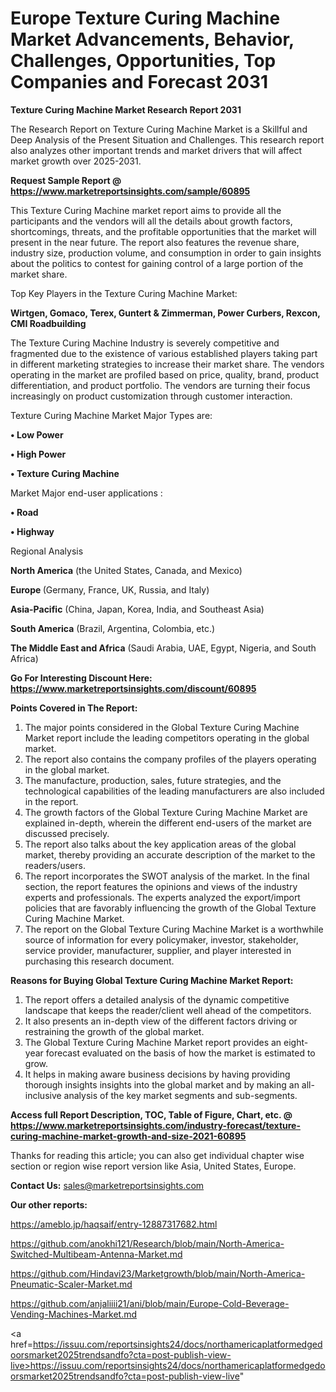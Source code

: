 # Europe Texture Curing Machine Market Advancements, Behavior, Challenges, Opportunities, Top Companies and Forecast 2031

<strong>Texture Curing Machine Market Research Report 2031</strong>

The Research Report on Texture Curing Machine Market is a Skillful and Deep Analysis of the Present Situation and Challenges. This research report also analyzes other important trends and market drivers that will affect market growth over 2025-2031.

<strong>Request Sample Report @ <a href=https://www.marketreportsinsights.com/sample/60895>https://www.marketreportsinsights.com/sample/60895</a></strong>

This Texture Curing Machine market report aims to provide all the participants and the vendors will all the details about growth factors, shortcomings, threats, and the profitable opportunities that the market will present in the near future. The report also features the revenue share, industry size, production volume, and consumption in order to gain insights about the politics to contest for gaining control of a large portion of the market share.

Top Key Players in the Texture Curing Machine Market:

<strong>Wirtgen, Gomaco, Terex, Guntert & Zimmerman, Power Curbers, Rexcon, CMI Roadbuilding</strong>

The Texture Curing Machine Industry is severely competitive and fragmented due to the existence of various established players taking part in different marketing strategies to increase their market share. The vendors operating in the market are profiled based on price, quality, brand, product differentiation, and product portfolio. The vendors are turning their focus increasingly on product customization through customer interaction.

Texture Curing Machine Market Major Types are:

<strong>• Low Power

• High Power

• Texture Curing Machine</strong>

Market Major end-user applications :

<strong>• Road

• Highway</strong>

Regional Analysis

</u><strong><b>North America</b></strong> (the United States, Canada, and Mexico)

<strong><b>Europe </b></strong>(Germany, France, UK, Russia, and Italy)

<strong><b>Asia-Pacific</b></strong> (China, Japan, Korea, India, and Southeast Asia)

<strong><b>South America</b></strong> (Brazil, Argentina, Colombia, etc.)

<strong><b>The Middle East and Africa</b></strong> (Saudi Arabia, UAE, Egypt, Nigeria, and South Africa)

<strong>Go For Interesting Discount Here: <a href=https://www.marketreportsinsights.com/discount/60895>https://www.marketreportsinsights.com/discount/60895</a></strong>

<strong>Points Covered in The Report:</strong>
<ol>
  <li>The major points considered in the Global Texture Curing Machine Market report include the leading competitors operating in the global market.</li>
  <li>The report also contains the company profiles of the players operating in the global market.</li>
  <li>The manufacture, production, sales, future strategies, and the technological capabilities of the leading manufacturers are also included in the report.</li>
  <li>The growth factors of the Global Texture Curing Machine Market are explained in-depth, wherein the different end-users of the market are discussed precisely.</li>
  <li>The report also talks about the key application areas of the global market, thereby providing an accurate description of the market to the readers/users.</li>
  <li>The report incorporates the SWOT analysis of the market. In the final section, the report features the opinions and views of the industry experts and professionals. The experts analyzed the export/import policies that are favorably influencing the growth of the Global Texture Curing Machine Market.</li>
  <li>The report on the Global Texture Curing Machine Market is a worthwhile source of information for every policymaker, investor, stakeholder, service provider, manufacturer, supplier, and player interested in purchasing this research document.</li>
</ol>
<strong>Reasons for Buying Global Texture Curing Machine Market Report:</strong>

<ol>
  <li>The report offers a detailed analysis of the dynamic competitive landscape that keeps the reader/client well ahead of the competitors.</li>
  <li>It also presents an in-depth view of the different factors driving or restraining the growth of the global market.</li>
  <li>The Global Texture Curing Machine Market report provides an eight-year forecast evaluated on the basis of how the market is estimated to grow.</li>
  <li>It helps in making aware business decisions by having providing thorough insights insights into the global market and by making an all-inclusive analysis of the key market segments and sub-segments.</li>
</ol>
<strong>Access full Report Description, TOC, Table of Figure, Chart, etc. @ <a href=https://www.marketreportsinsights.com/industry-forecast/texture-curing-machine-market-growth-and-size-2021-60895>https://www.marketreportsinsights.com/industry-forecast/texture-curing-machine-market-growth-and-size-2021-60895</a></strong>


Thanks for reading this article; you can also get individual chapter wise section or region wise report version like Asia, United States, Europe.

<strong>Contact Us:</strong>
sales@marketreportsinsights.com

<strong>Our other reports:</strong>

<a href=https://ameblo.jp/haqsaif/entry-12887317682.html>https://ameblo.jp/haqsaif/entry-12887317682.html</a>

<a href=https://github.com/anokhi121/Research/blob/main/North-America-Switched-Multibeam-Antenna-Market.md>https://github.com/anokhi121/Research/blob/main/North-America-Switched-Multibeam-Antenna-Market.md</a>

<a href=https://github.com/Hindavi23/Marketgrowth/blob/main/North-America-Pneumatic-Scaler-Market.md>https://github.com/Hindavi23/Marketgrowth/blob/main/North-America-Pneumatic-Scaler-Market.md</a>

<a href=https://github.com/anjaliiii21/ani/blob/main/Europe-Cold-Beverage-Vending-Machines-Market.md>https://github.com/anjaliiii21/ani/blob/main/Europe-Cold-Beverage-Vending-Machines-Market.md</a>

<a href=https://issuu.com/reportsinsights24/docs/northamericaplatformedgedoorsmarket2025trendsandfo?cta=post-publish-view-live>https://issuu.com/reportsinsights24/docs/northamericaplatformedgedoorsmarket2025trendsandfo?cta=post-publish-view-live</a>"
